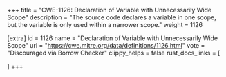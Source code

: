 +++
title = "CWE-1126: Declaration of Variable with Unnecessarily Wide Scope"
description	= "The source code declares a variable in one scope, but the variable is only used within a narrower scope."
weight = 1126

[extra]
id = 1126
name = "Declaration of Variable with Unnecessarily Wide Scope"
url = "https://cwe.mitre.org/data/definitions/1126.html"
vote = "Discouraged via Borrow Checker"
clippy_helps = false
rust_docs_links = [
	
]
+++

